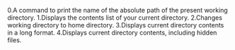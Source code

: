 0.A command to print the name of the absolute path of the present working directory.
1.Displays the contents list of your current directory.
2.Changes working directory to home directory.
3.Displays current directory contents in a long format.
4.Displays current directory contents, including hidden files.
